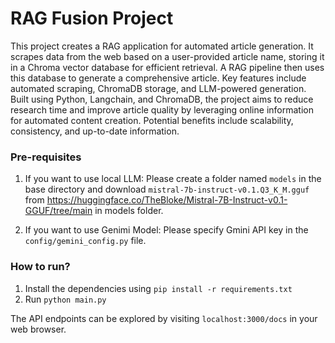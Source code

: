 
# RAG Fusion Project
This project creates a RAG application for automated article generation. It scrapes data from the web based on a user-provided article name, storing it in a Chroma vector database for efficient retrieval. A RAG pipeline then uses this database to generate a comprehensive article. Key features include automated scraping, ChromaDB storage, and LLM-powered generation. Built using Python, Langchain, and ChromaDB, the project aims to reduce research time and improve article quality by leveraging online information for automated content creation. Potential benefits include scalability, consistency, and up-to-date information.

### Pre-requisites

1. If you want to use local LLM:
Please create a folder named `models` in the base directory and download `mistral-7b-instruct-v0.1.Q3_K_M.gguf` from https://huggingface.co/TheBloke/Mistral-7B-Instruct-v0.1-GGUF/tree/main in models folder.

2. If you want to use Genimi Model: 
Please specify Gmini API key in the `config/gemini_config.py` file.

### How to run?

1. Install the dependencies using `pip install -r requirements.txt`
2. Run `python main.py`

The API endpoints can be explored by visiting `localhost:3000/docs` in your web browser.

